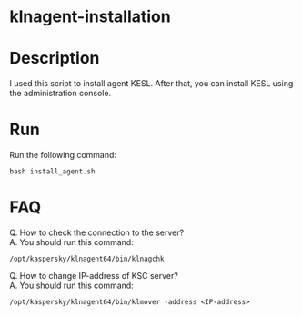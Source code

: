 # klnagent-installation  
  
# Description  
I used this script to install agent KESL. After that, you can install KESL using the administration console.  

# Run
Run the following command:  
```
bash install_agent.sh
```  

# FAQ  
Q. How to check the connection to the server?  
A. You should run this command:  
```
/opt/kaspersky/klnagent64/bin/klnagchk
```  

Q. How to change IP-address of KSC server?  
A. You should run this command:  
```
/opt/kaspersky/klnagent64/bin/klmover -address <IP-address>  
```
